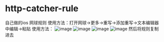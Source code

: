 # http-catcher-rule
自己做的ios 网球规则
使用方法：打开网球->更多->重写->添加重写->文本编辑器中编辑->粘贴
使用方法：
![image](https://user-images.githubusercontent.com/23368944/185825177-8fd202e7-39d2-49ad-affc-8d89164d9f16.png)
![image](https://user-images.githubusercontent.com/23368944/185825204-59c27a0a-7d53-44f1-a2b3-84f8f3f236c6.png)
![image](https://user-images.githubusercontent.com/23368944/185825229-b468dbc3-3062-44bd-ae7c-ae98909f1aad.png)
![image](https://user-images.githubusercontent.com/23368944/185825249-17cd9755-e960-43a9-89b9-ee569440e4ba.png)
然后将规则复制进去
